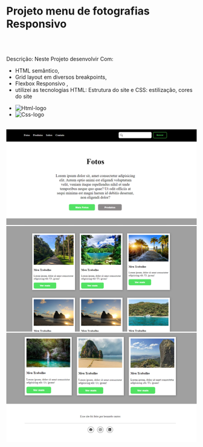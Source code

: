 <h1>Projeto menu de fotografias Responsivo</h1>
<br/>
<br/>
<p>Descrição: Neste Projeto desenvolvir Com:
  
  - HTML semântico,
  - Grid layout em diversos breakpoints,
  - Flexbox Responsivo ,
  - utilizei as tecnologias HTML: Estrutura do site e  CSS: estilização, cores do site</p>
  - <img src="https://img.shields.io/badge/HTML5-E34F26?style=for-the-badge&logo=html5&logoColor=white" alt="Html-logo"/>
  - <img src="https://img.shields.io/badge/CSS3-1572B6?style=for-the-badge&logo=css3&logoColor=white" alt="Css-logo"/>
<br/>


  <img src= "https://github.com/leonardosantos10/Projeto-menu-fotos/blob/main/img/desktop%201.png?raw=true"/>
  <img src="https://github.com/leonardosantos10/Projeto-menu-fotos/blob/main/img/desktop%202.png?raw=true"/>
  <img src="https://github.com/leonardosantos10/Projeto-menu-fotos/blob/main/img/desktop%203.png?raw=true"/>
